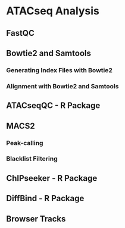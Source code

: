 # ATACseq Analysis

## FastQC

## Bowtie2 and Samtools
### Generating Index Files with Bowtie2
### Alignment with Bowtie2 and Samtools

## ATACseqQC - R Package

## MACS2
### Peak-calling
### Blacklist Filtering

## ChIPseeker - R Package

## DiffBind - R Package

## Browser Tracks
